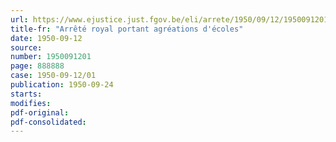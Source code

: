 ```yaml
---
url: https://www.ejustice.just.fgov.be/eli/arrete/1950/09/12/1950091201/justel
title-fr: "Arrêté royal portant agréations d'écoles"
date: 1950-09-12
source:
number: 1950091201
page: 888888
case: 1950-09-12/01
publication: 1950-09-24
starts:
modifies:
pdf-original:
pdf-consolidated:
---
```


